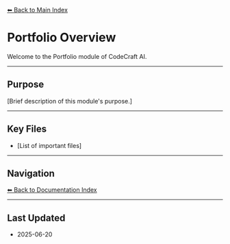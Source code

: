 [⬅ Back to Main Index](../../INDEX.md)

# Portfolio Overview

Welcome to the Portfolio module of CodeCraft AI.

---

## Purpose

[Brief description of this module's purpose.]

---

## Key Files

- [List of important files]

---

## Navigation

[⬅ Back to Documentation Index](../INDEX.md)

---

## Last Updated

- 2025-06-20

